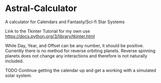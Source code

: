 # Astral-Calculator
A calculator for Calendars and Fantasty/Sci-fi Star Systems

Link to the Tkinter Tutorial for my own use https://docs.python.org/3/library/tkinter.html

While Day, Year, and Offset can be any number, it should be positive. Currently there is no method for reverse
orbiting planets. Reverse spinning planets does not change any interactions and therefore is not naturally included.

TODO Continue getting the calendar up and get a working with a simulated solar system.